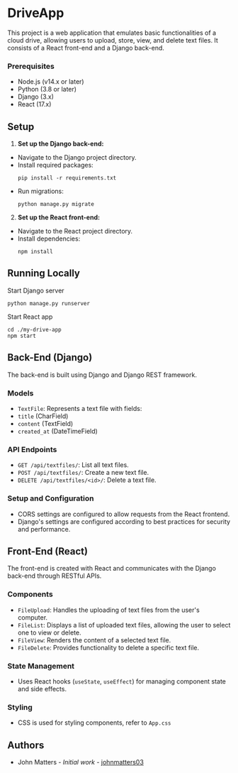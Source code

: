 # DriveApp

This project is a web application that emulates basic functionalities of a cloud drive, allowing users to upload, store, view, and delete text files. It consists of a React front-end and a Django back-end.

### Prerequisites

- Node.js (v14.x or later)
- Python (3.8 or later)
- Django (3.x)
- React (17.x)

## Setup

1. **Set up the Django back-end:**
- Navigate to the Django project directory.
- Install required packages:
  ```
  pip install -r requirements.txt
  ```
- Run migrations:
  ```
  python manage.py migrate
  ```

2. **Set up the React front-end:**
- Navigate to the React project directory.
- Install dependencies:
  ```
  npm install
  ```

## Running Locally
Start Django server
```
python manage.py runserver
```

Start React app
```
cd ./my-drive-app
npm start
```

## Back-End (Django)

The back-end is built using Django and Django REST framework.

### Models

- `TextFile`: Represents a text file with fields:
- `title` (CharField)
- `content` (TextField)
- `created_at` (DateTimeField)

### API Endpoints

- `GET /api/textfiles/`: List all text files.
- `POST /api/textfiles/`: Create a new text file.
- `DELETE /api/textfiles/<id>/`: Delete a text file.

### Setup and Configuration

- CORS settings are configured to allow requests from the React frontend.
- Django's settings are configured according to best practices for security and performance.

## Front-End (React)

The front-end is created with React and communicates with the Django back-end through RESTful APIs.

### Components

- `FileUpload`: Handles the uploading of text files from the user's computer.
- `FileList`: Displays a list of uploaded text files, allowing the user to select one to view or delete.
- `FileView`: Renders the content of a selected text file.
- `FileDelete`: Provides functionality to delete a specific text file.

### State Management

- Uses React hooks (`useState`, `useEffect`) for managing component state and side effects.

### Styling

- CSS is used for styling components, refer to `App.css`

## Authors

- John Matters - *Initial work* - [johnmatters03](https://github.com/johnmatters03)
